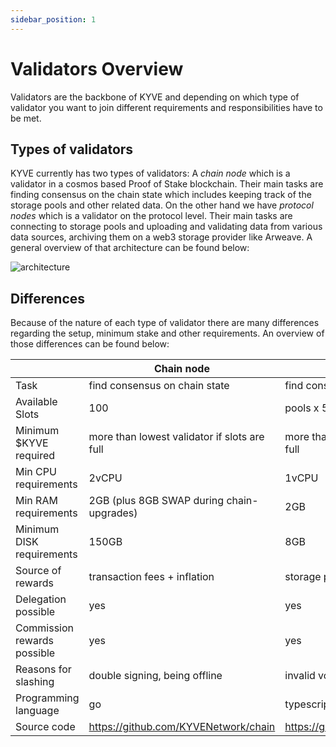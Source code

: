 ```yaml
---
sidebar_position: 1
---
```


# Validators Overview

Validators are the backbone of KYVE and depending on which type of validator you want to join different requirements and responsibilities have to be met.

## Types of validators

KYVE currently has two types of validators: A _chain node_ which is a validator in a cosmos based Proof of Stake blockchain. Their main tasks are finding consensus on the chain state which includes keeping track of the storage pools and other related data. On the other hand we have _protocol nodes_ which is a validator on the protocol level. Their main tasks are connecting to storage pools and uploading and validating data from various data sources, archiving them on a web3 storage provider like Arweave. A general overview of that architecture can be found below:

![architecture](/img/architecture.png)

## Differences

Because of the nature of each type of validator there are many differences regarding the setup, minimum stake and other requirements. An overview of those differences can be found below:

|                             | Chain node                                   | Protocol node                                |
| --------------------------- | -------------------------------------------- | -------------------------------------------- |
| Task                        | find consensus on chain state                | find consensus on data validity              |
| Available Slots             | 100                                          | pools x 50                                   |
| Minimum $KYVE required      | more than lowest validator if slots are full | more than lowest validator if slots are full |
| Min CPU requirements        | 2vCPU                                        | 1vCPU                                        |
| Min RAM requirements        | 2GB (plus 8GB SWAP during chain-upgrades)    | 2GB                                          |
| Minimum DISK requirements   | 150GB                                        | 8GB                                          |
| Source of rewards           | transaction fees + inflation                 | storage pool funds                           |
| Delegation possible         | yes                                          | yes                                          |
| Commission rewards possible | yes                                          | yes                                          |
| Reasons for slashing        | double signing, being offline                | invalid voting/uploading, being offline      |
| Programming language        | go                                           | typescript                                   |
| Source code                 | https://github.com/KYVENetwork/chain         | https://github.com/KYVENetwork/kyvejs        |
